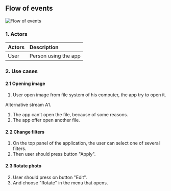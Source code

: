 
## Flow of events

![Flow of events](https://github.com/B1nvoker/-photo_editor/blob/master/docs/UseCaseDiagram/Usecasediagram.png)

### 1. Actors

| Actors | Description |
|:--|:--|
| User | Person using the app |

### 2. Use cases
#### 2.1 Opening image
1. User open image from file system of his computer, the app try to open it.

Alternative stream A1.
1. The app can't open the file, because of some reasons.
2. The app offer open another file.
#### 2.2 Change filters
1. On the top panel of the application, the user can select one of several filters.
2. Then user should press button "Apply". 
#### 2.3 Rotate photo
2. User should press on button "Edit".
3. And choose "Rotate" in the menu that opens.
